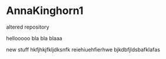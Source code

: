 # AnnaKinghorn1
altered repository

hellooooo
bla bla blaaa

new stuff
hkfjhkjfkljdksnfk
reiehiuehfierhwe
bjkdbfjldsbafklafas